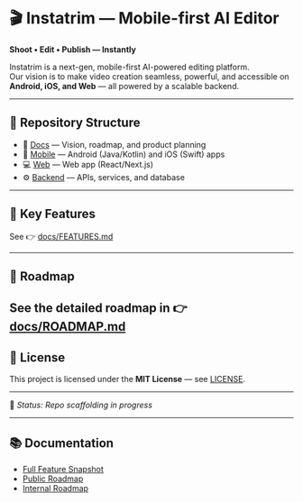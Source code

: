 # 🎬 Instatrim — Mobile-first AI Editor  

**Shoot • Edit • Publish — Instantly**  

Instatrim is a next-gen, mobile-first AI-powered editing platform.  
Our vision is to make video creation seamless, powerful, and accessible on **Android, iOS, and Web** — all powered by a scalable backend.  

---

## 📂 Repository Structure  

- 📑 [Docs](./docs) — Vision, roadmap, and product planning  
- 📱 [Mobile](./mobile) — Android (Java/Kotlin) and iOS (Swift) apps  
- 💻 [Web](./web) — Web app (React/Next.js)  
- ⚙️ [Backend](./backend) — APIs, services, and database  

---

## 🚀 Key Features  

See 👉 [docs/FEATURES.md](./docs/FEATURES.md)

---

## 📌 Roadmap  

See the detailed roadmap in 👉 [docs/ROADMAP.md](./docs/ROADMAP.md)
---

## 📜 License  

This project is licensed under the **MIT License** — see [LICENSE](./LICENSE).  

---

📌 *Status: Repo scaffolding in progress*

---

## 📚 Documentation  

- [Full Feature Snapshot](./docs/FEATURES.md)  
- [Public Roadmap](./docs/ROADMAP.md)  
- [Internal Roadmap](./docs/internal/ROADMAP.md)
